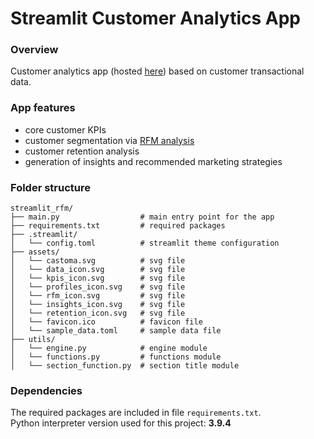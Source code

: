 # Streamlit Customer Analytics App

### Overview
Customer analytics app (hosted [here](https://castoma.streamlit.app/)) based on customer transactional data.

### App features
* core customer KPIs
* customer segmentation via [RFM analysis](https://en.wikipedia.org/wiki/RFM_(market_research))
* customer retention analysis
* generation of insights and recommended marketing strategies

### Folder structure
 ```
streamlit_rfm/
├── main.py                  # main entry point for the app
├── requirements.txt         # required packages
├── .streamlit/
│   └── config.toml          # streamlit theme configuration
├── assets/
│   └── castoma.svg          # svg file
│   └── data_icon.svg        # svg file
│   └── kpis_icon.svg        # svg file
│   └── profiles_icon.svg    # svg file
│   └── rfm_icon.svg         # svg file
│   └── insights_icon.svg    # svg file
│   └── retention_icon.svg   # svg file
│   └── favicon.ico          # favicon file
│   └── sample_data.toml     # sample data file
├── utils/
│   └── engine.py            # engine module
│   └── functions.py         # functions module
│   └── section_function.py  # section title module
 ```

### Dependencies
The required packages are included in file ```requirements.txt```.<br>
Python interpreter version used for this project: **3.9.4**
